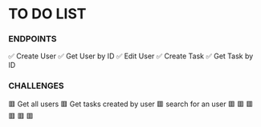 # TO DO LIST

### ENDPOINTS

✅ Create User
✅ Get User by ID
✅ Edit User
✅ Create Task 
✅ Get Task by ID

### CHALLENGES

🟥 Get all users
🟥 Get tasks created by user
🟥 search for an user
🟥 
🟥
🟥
🟥
🟥
🟥